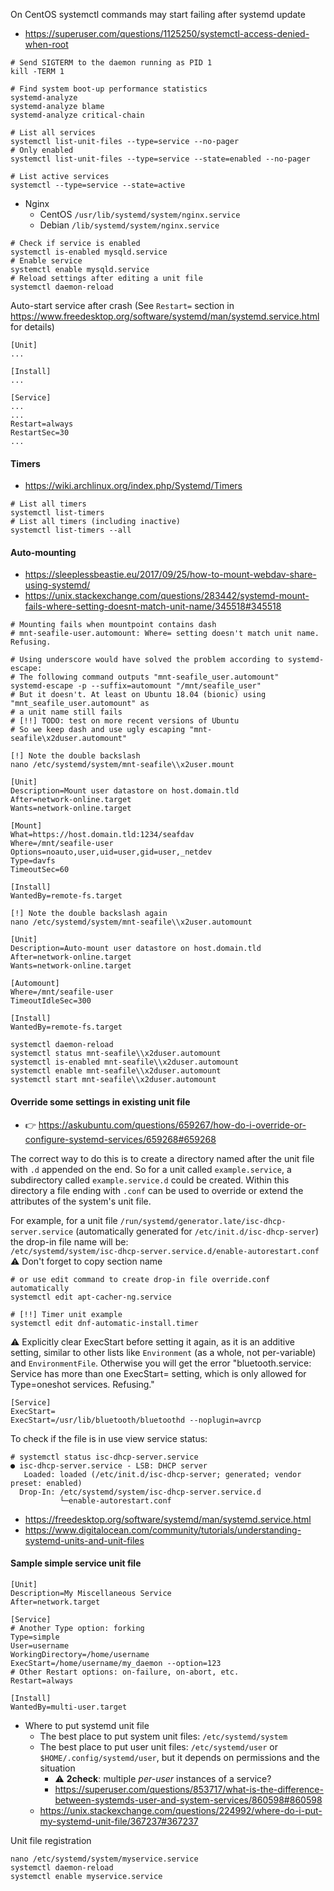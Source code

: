 On CentOS systemctl commands may start failing after systemd update
* https://superuser.com/questions/1125250/systemctl-access-denied-when-root
```shell
# Send SIGTERM to the daemon running as PID 1
kill -TERM 1
```

```shell
# Find system boot-up performance statistics
systemd-analyze
systemd-analyze blame
systemd-analyze critical-chain

# List all services
systemctl list-unit-files --type=service --no-pager
# Only enabled
systemctl list-unit-files --type=service --state=enabled --no-pager

# List active services
systemctl --type=service --state=active
```

* Nginx
    * CentOS `/usr/lib/systemd/system/nginx.service`
    * Debian `/lib/systemd/system/nginx.service`

```shell
# Check if service is enabled
systemctl is-enabled mysqld.service
# Enable service
systemctl enable mysqld.service
# Reload settings after editing a unit file
systemctl daemon-reload
```

Auto-start service after crash (See `Restart=` section in https://www.freedesktop.org/software/systemd/man/systemd.service.html for details)
```
[Unit]
...

[Install]
...

[Service]
...
...
Restart=always
RestartSec=30
...
```
#### Timers
* https://wiki.archlinux.org/index.php/Systemd/Timers

```shell
# List all timers
systemctl list-timers
# List all timers (including inactive)
systemctl list-timers --all
```

#### Auto-mounting
* https://sleeplessbeastie.eu/2017/09/25/how-to-mount-webdav-share-using-systemd/
* https://unix.stackexchange.com/questions/283442/systemd-mount-fails-where-setting-doesnt-match-unit-name/345518#345518

```shell
# Mounting fails when mountpoint contains dash 
# mnt-seafile-user.automount: Where= setting doesn't match unit name. Refusing.

# Using underscore would have solved the problem according to systemd-escape:
# The following command outputs "mnt-seafile_user.automount"
systemd-escape -p --suffix=automount "/mnt/seafile_user"
# But it doesn't. At least on Ubuntu 18.04 (bionic) using "mnt_seafile_user.automount" as
# a unit name still fails
# [!!] TODO: test on more recent versions of Ubuntu
# So we keep dash and use ugly escaping "mnt-seafile\x2duser.automount"
```

```shell
[!] Note the double backslash
nano /etc/systemd/system/mnt-seafile\\x2user.mount
```
```
[Unit]
Description=Mount user datastore on host.domain.tld
After=network-online.target
Wants=network-online.target

[Mount]
What=https://host.domain.tld:1234/seafdav
Where=/mnt/seafile-user
Options=noauto,user,uid=user,gid=user,_netdev
Type=davfs
TimeoutSec=60

[Install]
WantedBy=remote-fs.target
```
```shell
[!] Note the double backslash again
nano /etc/systemd/system/mnt-seafile\\x2user.automount
```
```
[Unit]
Description=Auto-mount user datastore on host.domain.tld
After=network-online.target
Wants=network-online.target

[Automount]
Where=/mnt/seafile-user
TimeoutIdleSec=300

[Install]
WantedBy=remote-fs.target
```
```shell
systemctl daemon-reload
systemctl status mnt-seafile\\x2duser.automount
systemctl is-enabled mnt-seafile\\x2duser.automount
systemctl enable mnt-seafile\\x2duser.automount
systemctl start mnt-seafile\\x2duser.automount
```

#### Override some settings in existing unit file

* :point_right: https://askubuntu.com/questions/659267/how-do-i-override-or-configure-systemd-services/659268#659268

The correct way to do this is to create a directory named after the unit file with `.d` appended on the end. So for a unit called `example.service`, a subdirectory called `example.service.d` could be created. Within this directory a file ending with `.conf` can be used to override or extend the attributes of the system's unit file.

For example, for a unit file `/run/systemd/generator.late/isc-dhcp-server.service` (automatically generated for `/etc/init.d/isc-dhcp-server`) the drop-in file name will be:<br>
`/etc/systemd/system/isc-dhcp-server.service.d/enable-autorestart.conf`<br>
:warning: Don't forget to copy section name
```shell
# or use edit command to create drop-in file override.conf automatically
systemctl edit apt-cacher-ng.service

# [!!] Timer unit example
systemctl edit dnf-automatic-install.timer
```
:warning: Explicitly clear ExecStart before setting it again, as it is an additive setting, similar to other lists like `Environment` (as a whole, not per-variable) and `EnvironmentFile`. Otherwise you will get the error "bluetooth.service: Service has more than one ExecStart= setting, which is only allowed for Type=oneshot services. Refusing."
```
[Service]
ExecStart=
ExecStart=/usr/lib/bluetooth/bluetoothd --noplugin=avrcp
```

To check if the file is in use view service status:
```
# systemctl status isc-dhcp-server.service
● isc-dhcp-server.service - LSB: DHCP server
   Loaded: loaded (/etc/init.d/isc-dhcp-server; generated; vendor preset: enabled)
  Drop-In: /etc/systemd/system/isc-dhcp-server.service.d
           └─enable-autorestart.conf
```
* https://freedesktop.org/software/systemd/man/systemd.service.html
* https://www.digitalocean.com/community/tutorials/understanding-systemd-units-and-unit-files

#### Sample simple service unit file
```
[Unit]
Description=My Miscellaneous Service
After=network.target

[Service]
# Another Type option: forking
Type=simple
User=username
WorkingDirectory=/home/username
ExecStart=/home/username/my_daemon --option=123
# Other Restart options: on-failure, on-abort, etc.
Restart=always

[Install]
WantedBy=multi-user.target
```
* Where to put systemd unit file
    * The best place to put system unit files: `/etc/systemd/system`
    * The best place to put user unit files: `/etc/systemd/user` or `$HOME/.config/systemd/user`, but it depends on permissions and the situation
        * :warning: **2check**: multiple *per-user* instances of a service?
        * https://superuser.com/questions/853717/what-is-the-difference-between-systemds-user-and-system-services/860598#860598
    * https://unix.stackexchange.com/questions/224992/where-do-i-put-my-systemd-unit-file/367237#367237

Unit file registration
```shell
nano /etc/systemd/system/myservice.service
systemctl daemon-reload
systemctl enable myservice.service
```
